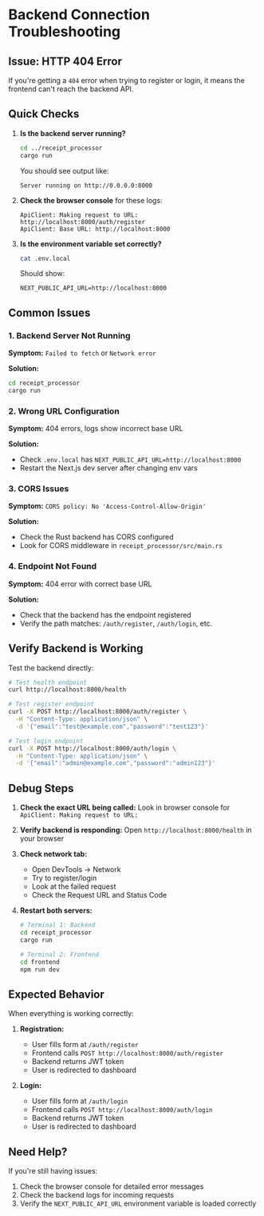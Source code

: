 # Backend Connection Troubleshooting

## Issue: HTTP 404 Error

If you're getting a `404` error when trying to register or login, it means the frontend can't reach the backend API.

## Quick Checks

1. **Is the backend server running?**

   ```bash
   cd ../receipt_processor
   cargo run
   ```

   You should see output like:

   ```
   Server running on http://0.0.0.0:8000
   ```

2. **Check the browser console** for these logs:

   ```
   ApiClient: Making request to URL: http://localhost:8000/auth/register
   ApiClient: Base URL: http://localhost:8000
   ```

3. **Is the environment variable set correctly?**
   ```bash
   cat .env.local
   ```
   Should show:
   ```
   NEXT_PUBLIC_API_URL=http://localhost:8000
   ```

## Common Issues

### 1. Backend Server Not Running

**Symptom:** `Failed to fetch` or `Network error`

**Solution:**

```bash
cd receipt_processor
cargo run
```

### 2. Wrong URL Configuration

**Symptom:** 404 errors, logs show incorrect base URL

**Solution:**

- Check `.env.local` has `NEXT_PUBLIC_API_URL=http://localhost:8000`
- Restart the Next.js dev server after changing env vars

### 3. CORS Issues

**Symptom:** `CORS policy: No 'Access-Control-Allow-Origin'`

**Solution:**

- Check the Rust backend has CORS configured
- Look for CORS middleware in `receipt_processor/src/main.rs`

### 4. Endpoint Not Found

**Symptom:** 404 error with correct base URL

**Solution:**

- Check that the backend has the endpoint registered
- Verify the path matches: `/auth/register`, `/auth/login`, etc.

## Verify Backend is Working

Test the backend directly:

```bash
# Test health endpoint
curl http://localhost:8000/health

# Test register endpoint
curl -X POST http://localhost:8000/auth/register \
  -H "Content-Type: application/json" \
  -d '{"email":"test@example.com","password":"test123"}'

# Test login endpoint
curl -X POST http://localhost:8000/auth/login \
  -H "Content-Type: application/json" \
  -d '{"email":"admin@example.com","password":"admin123"}'
```

## Debug Steps

1. **Check the exact URL being called:**
   Look in browser console for `ApiClient: Making request to URL:`

2. **Verify backend is responding:**
   Open `http://localhost:8000/health` in your browser

3. **Check network tab:**

   - Open DevTools → Network
   - Try to register/login
   - Look at the failed request
   - Check the Request URL and Status Code

4. **Restart both servers:**

   ```bash
   # Terminal 1: Backend
   cd receipt_processor
   cargo run

   # Terminal 2: Frontend
   cd frontend
   npm run dev
   ```

## Expected Behavior

When everything is working correctly:

1. **Registration:**

   - User fills form at `/auth/register`
   - Frontend calls `POST http://localhost:8000/auth/register`
   - Backend returns JWT token
   - User is redirected to dashboard

2. **Login:**
   - User fills form at `/auth/login`
   - Frontend calls `POST http://localhost:8000/auth/login`
   - Backend returns JWT token
   - User is redirected to dashboard

## Need Help?

If you're still having issues:

1. Check the browser console for detailed error messages
2. Check the backend logs for incoming requests
3. Verify the `NEXT_PUBLIC_API_URL` environment variable is loaded correctly
